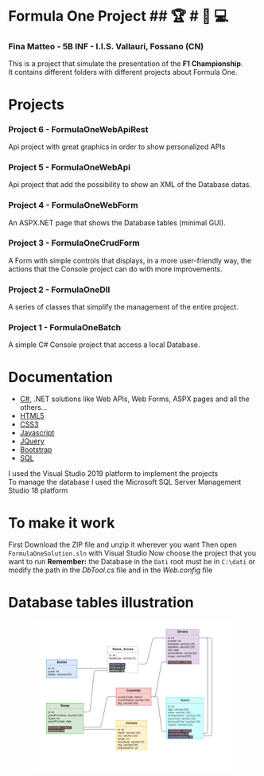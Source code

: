 # Formula One Project ## :trophy: # :car: :computer:

### Fina Matteo - 5B INF - I.I.S. Vallauri, Fossano (CN)

This is a project that simulate the presentation of the **F1 Championship**.<br>
It contains different folders with different projects about Formula One.<br>


# Projects
### Project 6 - FormulaOneWebApiRest
Api project with great graphics in order to show personalized APIs

### Project 5 - FormulaOneWebApi
Api project that add the possibility to show an XML of the Database datas.

### Project 4 - FormulaOneWebForm
An ASPX.NET page that shows the Database tables (minimal GUI).

### Project 3 - FormulaOneCrudForm
A Form with simple controls that displays, in a more user-friendly way, the actions that the Console project can do with more improvements.

### Project 2 - FormulaOneDll
A series of classes that simplify the management of the entire project.

### Project 1 - FormulaOneBatch
A simple C# Console project that access a local Database.


# Documentation
- [C#](https://docs.microsoft.com/it-it/dotnet/csharp/), .NET solutions like Web APIs, Web Forms, ASPX pages and all the others... 
- [HTML5](https://www.w3schools.com/html/default.asp)
- [CSS3](https://www.w3schools.com/css/default.asp)
- [Javascript](https://www.w3schools.com/js/default.asp)
- [JQuery](https://www.w3schools.com/jquery/default.asp)
- [Bootstrap](https://getbootstrap.com/)
- [SQL](https://www.w3schools.com/sql/default.asp)

I used the Visual Studio 2019 platform to implement the projects<br>
To manage the database I used the Microsoft SQL Server Management Studio 18 platform


# To make it work
First Download the ZIP file and unzip it wherever you want
Then open `FormulaOneSolution.sln` with Visual Studio
Now choose the project that you want to run
**Remember:** the Database in the `Dati` root must be in `C:\dati` or modify the path in the *DbTool.cs* file and in the *Web.config* file


# Database tables illustration
<p align="center">
  <img src="https://github.com/vallauri-ict/formula-1-Teolisio10/blob/master/Dati/DatabaseScheme.png" width="80%">
</p>